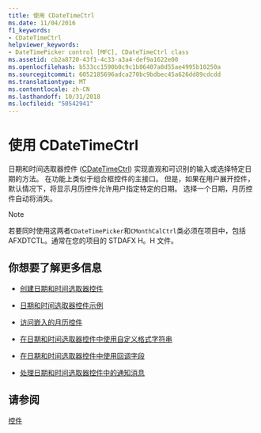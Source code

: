 ```yaml
---
title: 使用 CDateTimeCtrl
ms.date: 11/04/2016
f1_keywords:
- CDateTimeCtrl
helpviewer_keywords:
- DateTimePicker control [MFC], CDateTimeCtrl class
ms.assetid: cb2a8720-43f1-4c33-a3a4-def9a1622e00
ms.openlocfilehash: b533cc1590b0c9c1b86407a8d55ae4995b10250a
ms.sourcegitcommit: 6052185696adca270bc9bdbec45a626dd89cdcdd
ms.translationtype: MT
ms.contentlocale: zh-CN
ms.lasthandoff: 10/31/2018
ms.locfileid: "50542941"
---
```

# <a name="using-cdatetimectrl"></a>使用 CDateTimeCtrl

日期和时间选取器控件 ([CDateTimeCtrl](../mfc/reference/cdatetimectrl-class.md)) 实现直观和可识别的输入或选择特定日期的方法。 在功能上类似于组合框控件的主接口。 但是，如果在用户展开控件，默认情况下，将显示月历控件允许用户指定特定的日期。 选择一个日期，月历控件自动将消失。

> [!NOTE]
>  若要同时使用这两者`CDateTimePicker`和`CMonthCalCtrl`类必须在项目中，包括 AFXDTCTL。通常在您的项目的 STDAFX H。H 文件。

## <a name="what-do-you-want-to-know-more-about"></a>你想要了解更多信息

- [创建日期和时间选取器控件](../mfc/creating-the-date-and-time-picker-control.md)

- [日期和时间选取器控件示例](../mfc/date-and-time-picker-control-examples.md)

- [访问嵌入的月历控件](../mfc/accessing-the-embedded-month-calendar-control.md)

- [在日期和时间选取器控件中使用自定义格式字符串](../mfc/using-custom-format-strings-in-a-date-and-time-picker-control.md)

- [在日期和时间选取器控件中使用回调字段](../mfc/using-callback-fields-in-a-date-and-time-picker-control.md)

- [处理日期和时间选取器控件中的通知消息](../mfc/processing-notification-messages-in-date-and-time-picker-controls.md)

## <a name="see-also"></a>请参阅

[控件](../mfc/controls-mfc.md)


